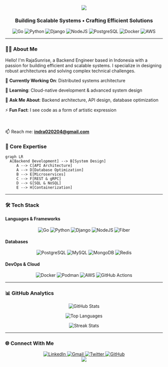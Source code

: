 <div align="center">
  <img src="https://capsule-render.vercel.app/api?type=waving&color=6C63FF&height=200&section=header&text=RajaSunrise&fontSize=80&fontColor=ffffff&animation=fadeIn&fontAlignY=40&desc=Backend%20Engineer&descSize=24&descAlignY=65"/>
</div>

<!-- Tagline dengan efek modern -->
<div align="center">
  <h3>Building Scalable Systems • Crafting Efficient Solutions</h3>
</div>

<!-- Badges teknologi modern -->
<div align="center">
  <img src="https://img.shields.io/badge/Go-00ADD8?style=for-the-badge&logo=go&logoColor=white" alt="Go">
  <img src="https://img.shields.io/badge/Python-3776AB?style=for-the-badge&logo=python&logoColor=white" alt="Python">
  <img src="https://img.shields.io/badge/Django-3776AB?style=for-the-badge&logo=django&logoColor=white" alt="Django">
  <img src="https://img.shields.io/badge/Node.js-339933?style=for-the-badge&logo=nodedotjs&logoColor=white" alt="NodeJS">
  <img src="https://img.shields.io/badge/PostgreSQL-4169E1?style=for-the-badge&logo=postgresql&logoColor=white" alt="PostgreSQL">
  <img src="https://img.shields.io/badge/Docker-2496ED?style=for-the-badge&logo=docker&logoColor=white" alt="Docker">
  <img src="https://img.shields.io/badge/AWS-232F3E?style=for-the-badge&logo=amazonaws&logoColor=white" alt="AWS">
</div>

---
### 👨‍💻 About Me
   Hello! I'm RajaSunrise, a Backend Engineer based in Indonesia with a passion for building efficient and scalable systems. I specialize in designing robust architectures and solving complex technical challenges.
 <br>

🔭 **Currently Working On**: Distributed systems architecture  

🌱 **Learning**: Cloud-native development & advanced system design  

💬 **Ask Me About**: Backend architecture, API design, database optimization  

⚡ **Fun Fact**: I see code as a form of artistic expression
      
<br>

📫 Reach me: **indra020204@gmail.com**
      
### 🚀 Core Expertise

```mermaid
graph LR
  A[Backend Development] --> B[System Design]
     A --> C[API Architecture]
     A --> D[Database Optimization]
     B --> E[Microservices]
     C --> F[REST & gRPC]
     D --> G[SQL & NoSQL]
     E --> H[Containerization]
```

---

### 🛠️ Tech Stack

#### Languages & Frameworks
<div align="center">
  <img src="https://img.shields.io/badge/Go-00ADD8?style=flat-square&logo=go&logoColor=white" alt="Go">
  <img src="https://img.shields.io/badge/Python-3776AB?style=flat-square&logo=python&logoColor=white" alt="Python">
  <img src="https://img.shields.io/badge/Django-3776AB?style=flat-square&logo=django&logoColor=white" alt="Django">
  <img src="https://img.shields.io/badge/Node.js-339933?style=flat-square&logo=nodedotjs&logoColor=white" alt="NodeJS">
  <img src="https://img.shields.io/badge/Fiber-00ADD8?style=flat-square&logo=go&logoColor=white" alt="Fiber">
</div>

#### Databases
<div align="center">
  <img src="https://img.shields.io/badge/PostgreSQL-4169E1?style=flat-square&logo=postgresql&logoColor=white" alt="PostgreSQL">
  <img src="https://img.shields.io/badge/MySQL-4479A1?style=flat-square&logo=mysql&logoColor=white" alt="MySQL">
  <img src="https://img.shields.io/badge/MongoDB-47A248?style=flat-square&logo=mongodb&logoColor=white" alt="MongoDB">
  <img src="https://img.shields.io/badge/Redis-DC382D?style=flat-square&logo=redis&logoColor=white" alt="Redis">
</div>

#### DevOps & Cloud
<div align="center">
  <img src="https://img.shields.io/badge/Docker-2496ED?style=flat-square&logo=docker&logoColor=white" alt="Docker">
  <img src="https://img.shields.io/badge/Podman-326CE5?style=flat-square&logo=Podman&logoColor=white" alt="Podman">
  <img src="https://img.shields.io/badge/AWS-232F3E?style=flat-square&logo=amazonaws&logoColor=white" alt="AWS">
  <img src="https://img.shields.io/badge/GitHub_Actions-2088FF?style=flat-square&logo=githubactions&logoColor=white" alt="GitHub Actions">
</div>

---

### 📊 GitHub Analytics

<!-- Stats dengan layout modern -->
<div align="center">
  
  ![GitHub Stats](https://github-readme-stats.vercel.app/api?username=RajaSunrise&show_icons=true&theme=radical&hide_border=true&bg_color=0D1117&title_color=6C63FF&icon_color=FF6584)
  
  ![Top Languages](https://github-readme-stats.vercel.app/api/top-langs/?username=RajaSunrise&layout=compact&theme=radical&hide_border=true&bg_color=0D1117&title_color=6C63FF&langs_count=8)
  
  ![Streak Stats](https://github-readme-streak-stats.herokuapp.com/?user=RajaSunrise&theme=radical&hide_border=true&background=0D1117&stroke=6C63FF)
  
</div>

---

### 🌐 Connect With Me
<div align="center">
  <a href="https://www.linkedin.com/in/indra-aryadi-961a98243">
    <img src="https://img.shields.io/badge/LinkedIn-0A66C2?style=for-the-badge&logo=linkedin&logoColor=white" alt="LinkedIn">
  </a>
  <a href="mailto:indra020204@gmail.com">
    <img src="https://img.shields.io/badge/Gmail-D14836?style=for-the-badge&logo=gmail&logoColor=white" alt="Gmail">
  </a>
  <a href="https://twitter.com/indra_aryadi">
    <img src="https://img.shields.io/badge/Twitter-1DA1F2?style=for-the-badge&logo=twitter&logoColor=white" alt="Twitter">
  </a>
  <a href="https://github.com/RajaSunrise">
    <img src="https://img.shields.io/badge/GitHub-181717?style=for-the-badge&logo=github&logoColor=white" alt="GitHub">
  </a>
</div>

<!-- Footer dengan animasi -->
<div align="center">
  <img src="https://capsule-render.vercel.app/api?type=waving&color=6C63FF&height=120&section=footer&reversal=true"/>
</div>